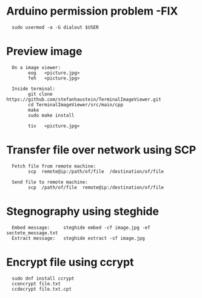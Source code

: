 # Arduino permission problem -FIX
      sudo usermod -a -G dialout $USER

# Preview image      
      On a image viewer:
            eog   <picture.jpg>
            feh   <picture.jpg>

      Inside terminal:
            git clone https://github.com/stefanhaustein/TerminalImageViewer.git
            cd TerminalImageViewer/src/main/cpp
            make
            sudo make install
      
            tiv   <picture.jpg>

# Transfer file over network using SCP
      Fetch file from remote machine:
            scp  remote@ip:/path/of/file  /destination/of/file
      
      Send file to remote machine:
            scp  /path/of/file  remote@ip:/destination/of/file

# Stegnography using steghide
      Embed message:     steghide embed -cf image.jpg -ef sectete_message.txt
      Extract message:   steghide extract -sf image.jpg 

# Encrypt file using ccrypt
      sudo dnf install ccrypt
      ccencrypt file.txt
      ccdecrypt file.txt.cpt
      
